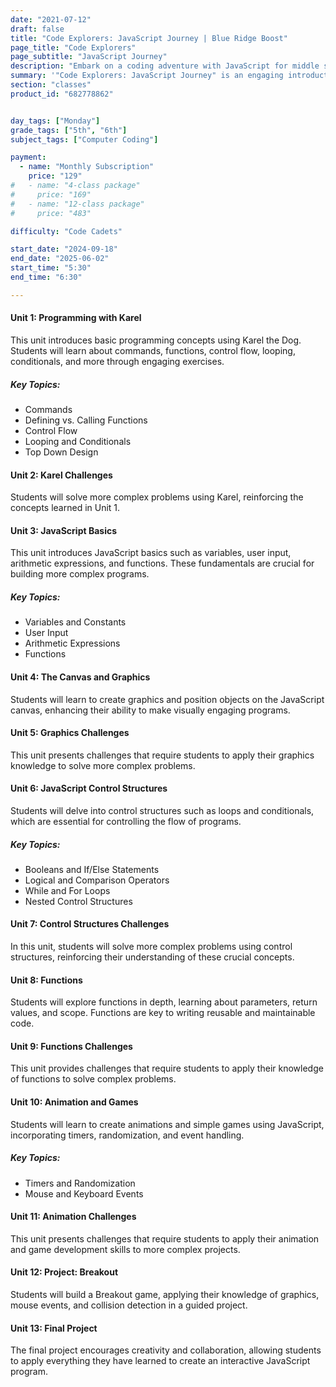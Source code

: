 ```yaml
---
date: "2021-07-12"
draft: false
title: "Code Explorers: JavaScript Journey | Blue Ridge Boost"
page_title: "Code Explorers"
page_subtitle: "JavaScript Journey"
description: "Embark on a coding adventure with JavaScript for middle schoolers."
summary: '"Code Explorers: JavaScript Journey" is an engaging introductory class designed to introduce middle school students to the world of JavaScript programming. This course takes students on an exciting adventure through the fundamentals of coding, using JavaScript as the vehicle for exploration. Through hands-on projects, interactive exercises, and creative problem-solving, students will discover the power of programming while building a solid foundation in JavaScript concepts. The class aims to spark curiosity, foster logical thinking, and empower young learners to create their own web-based projects, setting them on a path to become the next generation of digital innovators.'
section: "classes"
product_id: "682778862"


day_tags: ["Monday"]
grade_tags: ["5th", "6th"]
subject_tags: ["Computer Coding"]

payment:
  - name: "Monthly Subscription"
    price: "129"
#   - name: "4-class package"
#     price: "169"
#   - name: "12-class package"
#     price: "483"

difficulty: "Code Cadets"

start_date: "2024-09-18"
end_date: "2025-06-02"
start_time: "5:30"
end_time: "6:30"

---
```


<div class="content">
    <h4>Unit 1: Programming with Karel</h4>
    <p>This unit introduces basic programming concepts using Karel the Dog. Students will learn about commands, functions, control flow, looping, conditionals, and more through engaging exercises.</p>
    <h5>Key Topics:</h5>
    <ul>
        <li>Commands</li>
        <li>Defining vs. Calling Functions</li>
        <li>Control Flow</li>
        <li>Looping and Conditionals</li>
        <li>Top Down Design</li>
    </ul>
    </div>
    <div class="content">
        <h4>Unit 2: Karel Challenges</h4>
        <p>Students will solve more complex problems using Karel, reinforcing the concepts learned in Unit 1.</p>
    </div>
    <div class="content">
        <h4>Unit 3: JavaScript Basics</h4>
        <p>This unit introduces JavaScript basics such as variables, user input, arithmetic expressions, and functions. These fundamentals are crucial for building more complex programs.</p>
        <h5>Key Topics:</h5>
        <ul>
            <li>Variables and Constants</li>
            <li>User Input</li>
            <li>Arithmetic Expressions</li>
            <li>Functions</li>
        </ul>
    </div>
    <div class="content">
        <h4>Unit 4: The Canvas and Graphics</h4>
        <p>Students will learn to create graphics and position objects on the JavaScript canvas, enhancing their ability to make visually engaging programs.</p>
    </div>
    <div class="content">
        <h4>Unit 5: Graphics Challenges</h4>
        <p>This unit presents challenges that require students to apply their graphics knowledge to solve more complex problems.</p>
    </div>
    <div class="content">
        <h4>Unit 6: JavaScript Control Structures</h4>
        <p>Students will delve into control structures such as loops and conditionals, which are essential for controlling the flow of programs.</p>
        <h5>Key Topics:</h5>
        <ul>
            <li>Booleans and If/Else Statements</li>
            <li>Logical and Comparison Operators</li>
            <li>While and For Loops</li>
            <li>Nested Control Structures</li>
        </ul>
    </div>
    <div class="content">
        <h4>Unit 7: Control Structures Challenges</h4>
        <p>In this unit, students will solve more complex problems using control structures, reinforcing their understanding of these crucial concepts.</p>
    </div>
    <div class="content">
        <h4>Unit 8: Functions</h4>
        <p>Students will explore functions in depth, learning about parameters, return values, and scope. Functions are key to writing reusable and maintainable code.</p>
    </div>
    <div class="content">
        <h4>Unit 9: Functions Challenges</h4>
        <p>This unit provides challenges that require students to apply their knowledge of functions to solve complex problems.</p>
    </div>
    <div class="content">
        <h4>Unit 10: Animation and Games</h4>
        <p>Students will learn to create animations and simple games using JavaScript, incorporating timers, randomization, and event handling.</p>
        <h5>Key Topics:</h5>
        <ul>
            <li>Timers and Randomization</li>
            <li>Mouse and Keyboard Events</li>
        </ul>
    </div>
    <div class="content">
        <h4>Unit 11: Animation Challenges</h4>
        <p>This unit presents challenges that require students to apply their animation and game development skills to more complex projects.</p>
    </div>
    <div class="content">
        <h4>Unit 12: Project: Breakout</h4>
        <p>Students will build a Breakout game, applying their knowledge of graphics, mouse events, and collision detection in a guided project.</p>
    </div>
    <div class="content">
        <h4>Unit 13: Final Project</h4>
        <p>The final project encourages creativity and collaboration, allowing students to apply everything they have learned to create an interactive JavaScript program.</p>
    </div>
</div>
